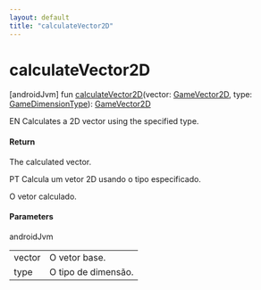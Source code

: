 ```yaml
---
layout: default
title: "calculateVector2D"
---
```


# calculateVector2D

[androidJvm]
fun [calculateVector2D](calculate-vector2-d.md)(vector: [GameVector2D](../-game-vector2-d/index.md), type: [GameDimensionType](../-game-dimension-type/index.md)): [GameVector2D](../-game-vector2-d/index.md)

EN Calculates a 2D vector using the specified type.

#### Return

The calculated vector.

PT Calcula um vetor 2D usando o tipo especificado.

O vetor calculado.

#### Parameters

androidJvm

| | |
|---|---|
| vector | O vetor base. |
| type | O tipo de dimensão. |
